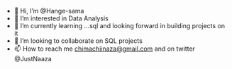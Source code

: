- 👋 Hi, I’m @Hange-sama
- 👀 I’m interested in Data Analysis
- 🌱 I’m currently learning ...sql and looking forward in building projects on it
- 💞️ I’m looking to collaborate on SQL projects
- 📫 How to reach me chimachiinaza@gmail.com and on twitter @JustNaaza

<!---
Hange-sama/Hange-sama is a ✨ special ✨ repository because its `README.md` (this file) appears on your GitHub profile.
You can click the Preview link to take a look at your changes.
--->
